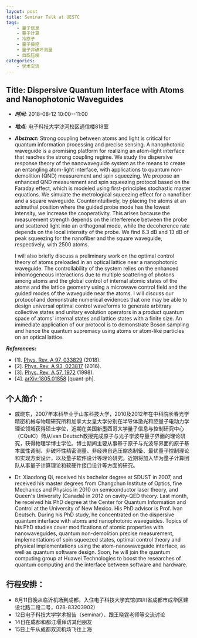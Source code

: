```yaml
---
layout: post
title: Seminar Talk at UESTC
tags:
    - 量子信息
    - 量子计算
    - 冷原子
    - 量子操控
    - 量子非破坏测量
    - 自旋压缩
categories:
    - 学术交流
---
```


## Title: Dispersive Quantum Interface with Atoms and Nanophotonic Waveguides

+ ***时间:*** 2018-08-12 10:00--11:00

+ ***地点:*** 电子科技大学沙河校区通信楼818室

+ ***Abstract:*** Strong coupling between atoms and light is critical for quantum information processing and precise sensing. A nanophotonic waveguide is a promising platform for realizing an atom-light interface that reaches the strong coupling regime. We study the dispersive response theory of the nanowaveguide system as the means to create an entangling atom-light interface, with applications to quantum non-demolition (QND) measurement and spin squeezing.
We propose an enhanced QND measurement and spin squeezing protocol based on the Faraday effect, which is modeled using first-principles stochastic master equations.
We simulate the metrological squeezing effect for a nanofiber and a square waveguide. Counterintuitively, by placing the atoms at an azimuthal position where the guided probe mode has the lowest intensity, we increase the cooperativity.  This arises because the measurement strength depends on the interference between the probe and scattered light into an orthogonal mode, while the decoherence rate depends on the local intensity of the probe. We find 6.3 dB and 13 dB of peak squeezing for the nanofiber and the square waveguide, respectively, with 2500 atoms.

    I will also briefly discuss a preliminary work on the optimal control theory of atoms preloaded in an optical lattice near a nanophotonic waveguide.
The controllability of the system relies on the enhanced inhomogeneous interactions due to multiple scattering of photons among atoms and the global control of internal atomic states of the atoms and the lattice geometry using a microwave control field and the guided modes of the waveguide near the atoms.
I will discuss our protocol and demonstrate numerical evidences that one may be able to design universal optimal control waveforms to generate arbitrary collective states and unitary evolution operators in a product quantum space of atoms' internal states and lattice states with a finite size.
An immediate application of our protocol is to demonstrate Boson sampling and hence the quantum supremacy using atoms or atom-like particles on an optical lattice.

***References:***

+ [1]. [Phys. Rev. A 97, 033829](https://dx.doi.org/10.1103/PhysRevA.97.033829) (2018).
+ [2]. [Phys. Rev. A 93, 023817](https://dx.doi.org/10.1103/PhysRevA.93.023817) (2016).
+ [3]. [Phys. Rev. A 57, 1972](https://dx.doi.org/10.1103/PhysRevA.57.1972) (1998).
+ [4]. [arXiv:1805.01858](https://arxiv.org/abs/1805.01858) [quant-ph].

## 个人简介：
+ 戚晓东，2007年本科毕业于山东科技大学，2010及2012年在中科院长春光学精密机械与物理研究所和加拿大女皇大学分别在半导体激光和腔量子电动力学理论领域获得硕士学位，近期在美国新墨西哥大学量子信息与控制研究中心（CQuIC）师从Ivan Deutsch教授完成原子与光子学波导量子界面的理论研究，获得物理学博士学位。博士期间主要从事基于原子与光波导界面的原子基本属性调制、非破坏性精密测量、非经典自选压缩态制备、最优量子控制理论和实现方案设计，以及量子软件设计等理论研究。近期将加入华为量子计算团队从事量子计算理论和软硬件接口设计等方面的研究。

+ Dr. Xiaodong Qi, received his bachelor degree at SDUST in 2007, and received his master degrees from Changchun Institute of Optics, fine Mechanics and Physics in 2010 on semiconductor laser theory, and Queen's University (Canada) in 2012 on cavity-QED theory. Last month, he received his PhD degree at the Center for Quantum Information and Control at the University of New Mexico. His PhD advisor is Prof. Ivan Deutsch. During his PhD study, he concentrated on the dispersive quantum interface with atoms and nanophotonic waveguides. Topics of his PhD studies cover modifications of atomic properties with nanowaveguides, quantum non-demolition precise measurement, implementations of spin squeezed states, optimal control theory and physical implementations using the atom-nanowaveguide interface, as well as quantum software design. Soon, he will join the quantum computing group at Huawei Technologies to boost the researches of quantum computing and the interface between software and hardware.

## 行程安排：

+ 8月11日晚从临沂机场到成都，入住电子科技大学宾馆(四川省成都市成华区建设北路二段二号，028-83203902)
+ 12日电子科技大学学术报告（seminar）、跟王晓霆老师等交流讨论
+ 14日在成都和都江堰拜访其他朋友
+ 15日上午从成都双流机场飞往上海
